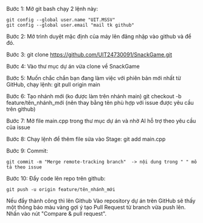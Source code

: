 Bước 1: Mở git bash chạy 2 lệnh này:

	git config --global user.name "UIT.MSSV"
	git config --global user.email "mail tk github"

Bước 2: 
	Mở trình duyệt mặc định của máy lên đăng nhập vào github và để đó.

Bước 3:
	git clone https://github.com/UIT24730091/SnackGame.git

Bước 4: Vào thư mục dự án vừa clone về
	SnackGame


Bước 5: Muốn chắc chắn bạn đang làm việc với phiên bản mới nhất từ GitHub, chạy lệnh:
	git pull origin main


Bước 6: Tạo nhánh mới (ko được làm trên nhánh main)
	git checkout -b feature/tên_nhánh_mới	(nên thay bằng tên phù hợp với issue được yêu cầu trên github)

Bước 7: Mở file main.cpp trong thư mục dự án và nhờ AI hỗ trợ theo yêu cầu của issue

Bước 8: Chạy lệnh để thêm file sửa vào Stage:
	git add main.cpp

Bước 9: Commit:

	git commit -m "Merge remote-tracking branch"  -> nội dung trong " " mô tả theo issue

Bước 10: Đẩy code lên repo trên github:

	git push -u origin feature/tên_nhánh_mới

Nếu đẩy thành công thì lên Github 
Vào repository dự án trên GitHub sẽ thấy một thông báo màu vàng gợi ý tạo Pull Request từ branch vừa push lên. 
Nhấn vào nút "Compare & pull request".
